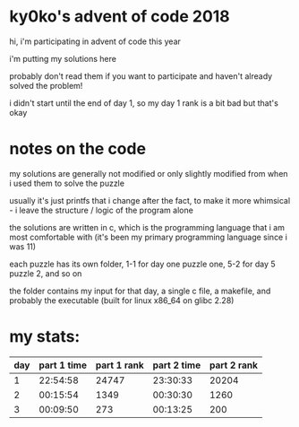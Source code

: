 ky0ko's advent of code 2018
===========================

hi, i'm participating in advent of code this year

i'm putting my solutions here

probably don't read them if you want to participate and haven't
already solved the problem!

i didn't start until the end of day 1, so my day 1 rank
is a bit bad but that's okay

notes on the code
=================

my solutions are generally not modified or only slightly modified 
from when i used them to solve the puzzle

usually it's just printfs that i change after the fact, to make it
more whimsical - i leave the structure / logic of the program alone

the solutions are written in c, which is the programming language
that i am most comfortable with (it's been my primary programming
language since i was 11)

each puzzle has its own folder, 1-1 for day one puzzle one, 5-2 for
day 5 puzzle 2, and so on

the folder contains my input for that day, a single c file, a
makefile, and probably the executable (built for linux x86_64 on
glibc 2.28)

my stats:
=========

| day 	| part 1 time	| part 1 rank 	| part 2 time	| part 2 rank	|
| ----- | ------------- | ------------- | ------------- | ------------- |
| 1  	| 22:54:58		| 24747			| 23:30:33		| 20204			|
| 2		| 00:15:54		| 1349			| 00:30:30		| 1260			|
| 3		| 00:09:50		| 273			| 00:13:25		| 200			|
